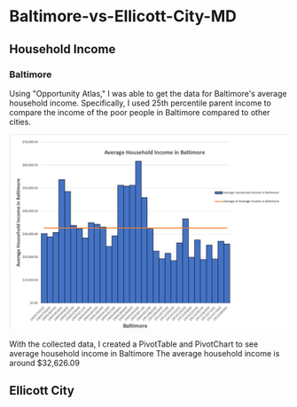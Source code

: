 # Baltimore-vs-Ellicott-City-MD

## Household Income
### Baltimore
Using "Opportunity Atlas," I was able to get the data for Baltimore's average household income.
Specifically, I used 25th percentile parent income to compare the income of the poor people in Baltimore compared to other cities. 

![alt_text](https://github.com/ywonjun1021/Baltimore-vs-Ellicott-City-MD/blob/master/Baltimore%20Household%20Income.png)

With the collected data, I created a PivotTable and PivotChart to see average household income in Baltimore 
The average household income is around $32,626.09

## Ellicott City



